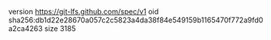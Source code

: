 version https://git-lfs.github.com/spec/v1
oid sha256:db1d22e28670a057c2c5823a4da38f84e549159b1165470f772a9fd0a2ca4263
size 3185
